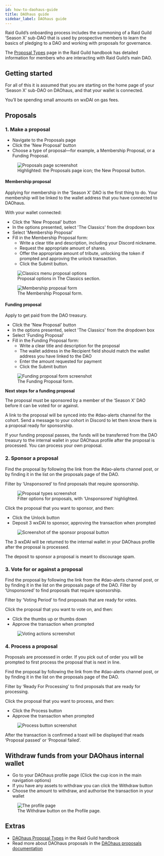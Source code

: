 ```yaml
---
id: how-to-daohaus-guide
title: DAOhaus guide
sidebar_label: DAOhaus guide
---
```


Raid Guild’s onboarding process includes the summoning of a Raid Guild ‘Season X’ sub-DAO that is used by prospective members to learn the basics of pledging to a DAO and working with proposals for governance.

The [Proposal Types](./proposal-types) page in the Raid Guild handbook has detailed information for members who are interacting with Raid Guild’s main DAO.

## Getting started

For all of this it is assumed that you are starting on the home page of your ‘Season X’ sub-DAO on DAOhaus, and that your wallet is connected.

You’ll be spending small amounts on wxDAI on gas fees.

## Proposals

### 1. Make a proposal
* Navigate to the Proposals page
* Click the 'New Proposal' button
* Choose a type of proposal—for example, a Membership Proposal, or a Funding Proposal.

<figure>
    <img src="https://i.imgur.com/Pop7NhL.png" alt="Proposals page screenshot" />
    <figcaption>Highlighted: the Proposals page icon; the New Proposal button.</figcaption>
</figure>

#### Membership proposal
Applying for membership in the ‘Season X’ DAO is the first thing to do. Your membership will be linked to the wallet address that you have connected to DAOhaus.

With your wallet connected: 
* Click the 'New Proposal' button
* In the options presented, select 'The Classics' from the dropdown box
* Select 'Membership Proposal'
* Fill in the Membership Proposal form:
    * Write a clear title and description, including your Discord nickname.
    * Request the appropriate amount of shares.
    * Offer the appropriate amount of tribute, unlocking the token if prompted and approving the unlock transaction.
    * Click the Submit button.

<figure>
    <img src="https://i.imgur.com/ISFJCBc.png" alt="Classics menu proposal options" />
    <figcaption>Proposal options in The Classics section.</figcaption>
</figure>

<figure>
    <img src="https://i.imgur.com/WU34FDZ.png" alt="Membership proposal form" />
    <figcaption>The Membership Proposal form.</figcaption>
</figure>

#### Funding proposal

Apply to get paid from the DAO treasury.

* Click the 'New Proposal' button
* In the options presented, select 'The Classics' from the dropdown box
* Select 'Funding Proposal'
* Fill in the Funding Proposal form:
    * Write a clear title and description for the proposal
    * The wallet address in the Recipient field should match the wallet address you have linked to the DAO
    * Enter the amount requested for payment
    * Click the Submit button

<figure>
    <img src="https://i.imgur.com/Cb7G27A.png" alt="Funding proposal form screenshot" />
    <figcaption>The Funding Proposal form.</figcaption>
</figure>

**Next steps for a funding proposal**

The proposal must be sponsored by a member of the ‘Season X’ DAO before it can be voted for or against. 

A link to the proposal will be synced into the <span class='channels'>#dao-alerts</span> channel for the cohort. Send a message to your cohort in Discord to let them know there is a proposal ready for sponsorship.

If your funding proposal passes, the funds will be transferred from the DAO treasury to the internal wallet in your DAOhaus profile after the proposal is processed. You can process your own proposal.

### 2. Sponsor a proposal

Find the proposal by following the link from the <span class='channels'>#dao-alerts</span> channel post, or by finding it in the list on the proposals page of the DAO. 

Filter by ‘Unsponsored’ to find proposals that require sponsorship. 

<figure>
    <img src="https://i.imgur.com/9kDiWLi.png" alt="Proposal types screenshot" />
    <figcaption>Filter options for proposals, with ‘Unsponsored’ highlighted.</figcaption>
</figure>

Click the proposal that you want to sponsor, and then:

* Click the Unlock button
* Deposit 3 wxDAI to sponsor, approving the transaction when prompted

<figure>
    <img src="https://i.imgur.com/VgRmnYw.png" alt="Screenshot of the sponsor proposal button" />
</figure>

The 3 wxDAI will be returned to the internal wallet in your DAOhaus profile after the proposal is processed.

The deposit to sponsor a proposal is meant to discourage spam.

### 3. Vote for or against a proposal

Find the proposal by following the link from the <span class='channels'>#dao-alerts</span> channel post, or by finding it in the list on the proposals page of the DAO. Filter by ‘Unsponsored’ to find proposals that require sponsorship. 

Filter by ‘Voting Period’ to find proposals that are ready for votes.

Click the proposal that you want to vote on, and then:

* Click the thumbs up or thumbs down
* Approve the transaction when prompted

<figure>
    <img src="https://i.imgur.com/aKv2Dvo.png" alt="Voting actions screenshot" />
</figure>

### 4. Process a proposal

Proposals are processed in order. If you pick out of order you will be prompted to first process the proposal that is next in line.

Find the proposal by following the link from the #dao-alerts channel post, or by finding it in the list on the proposals page of the DAO. 

Filter by ‘Ready For Processing’ to find proposals that are ready for processing.

Click the proposal that you want to process, and then:

* Click the Process button
* Approve the transaction when prompted

<figure>
    <img src="https://i.imgur.com/0CIYKbz.png" alt="Process button screenshot" />
</figure>

After the transaction is confirmed a toast will be displayed that reads ‘Proposal passed’ or ‘Proposal failed’.

## Withdraw funds from your DAOhaus internal wallet

* Go to your DAOhaus profile page (Click the cup icon in the main navigation options)
* If you have any assets to withdraw you can click the Withdraw button
* Choose the amount to withdraw, and authorise the transaction in your wallet

<figure>
    <img src="https://i.imgur.com/XmrcSxZ.png" alt="The profile page" />
    <figcaption>The Withdraw button on the Profile page.</figcaption>
</figure>

## Extras

* [DAOhaus Proposal Types](./proposal-types) in the Raid Guild handbook
* Read more about DAOhaus proposals in the <a href="https://daohaus.club/docs/proposals">DAOhaus proposals documentation</a>